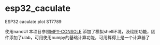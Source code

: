 # esp32_caculate
ESP32 caculate plot  ST7789

使用nanoUI
本项目参照[MPY-CONSOLE](https://github.com/jd3096-mpy/MPY-CONSOLE) 添加了模拟shell环境，及绘图功能，固件添加了ulab，可用使用numpy的基础计算功能，可用算得上是一个计算器了

